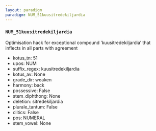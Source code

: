 ```yaml
---
layout: paradigm
paradigm: NUM_51kuusitredekiljardia
---
```

### ` NUM_51kuusitredekiljardia `

Optimisation hack for exceptional compound ’kuusitredekiljardia’ that inflects in all parts with agreement
* kotus_tn: 51
* upos: NUM
* suffix_regex: kuusitredekiljardia
* kotus_av: None
* grade_dir: weaken
* harmony: back
* possessive: False
* stem_diphthong: None
* deletion: sitredekiljardia
* plurale_tantum: False
* clitics: False
* pos: NUMERAL
* stem_vowel: None
